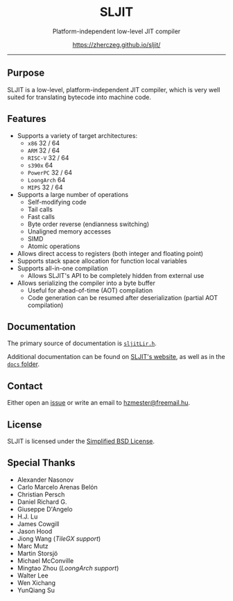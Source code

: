 <div align="center">

# SLJIT

Platform-independent low-level JIT compiler

https://zherczeg.github.io/sljit/

</div>

---

## Purpose

SLJIT is a low-level, platform-independent JIT compiler, which is very well suited for translating bytecode into machine code.

## Features

- Supports a variety of target architectures:
  - `x86` 32 / 64
  - `ARM` 32 / 64
  - `RISC-V` 32 / 64
  - `s390x` 64
  - `PowerPC` 32 / 64
  - `LoongArch` 64
  - `MIPS` 32 / 64
- Supports a large number of operations
    - Self-modifying code
    - Tail calls
    - Fast calls
    - Byte order reverse (endianness switching)
    - Unaligned memory accesses
    - SIMD
    - Atomic operations
- Allows direct access to registers (both integer and floating point)
- Supports stack space allocation for function local variables
- Supports all-in-one compilation
  - Allows SLJIT's API to be completely hidden from external use
- Allows serializing the compiler into a byte buffer
    - Useful for ahead-of-time (AOT) compilation
    - Code generation can be resumed after deserialization (partial AOT compilation)

## Documentation

The primary source of documentation is [`sljitLir.h`](./sljit_src/sljitLir.h).

Additional documentation can be found on [SLJIT's website](https://zherczeg.github.io/sljit/), as well as in the [`docs` folder](./docs/).

## Contact

Either open an [issue](https://github.com/zherczeg/sljit/issues) or write an email to hzmester@freemail.hu.

## License

SLJIT is licensed under the [Simplified BSD License](./LICENSE).

## Special Thanks

- Alexander Nasonov
- Carlo Marcelo Arenas Belón
- Christian Persch
- Daniel Richard G.
- Giuseppe D'Angelo
- H.J. Lu
- James Cowgill
- Jason Hood
- Jiong Wang (*TileGX support*)
- Marc Mutz
- Martin Storsjö
- Michael McConville
- Mingtao Zhou (*LoongArch support*)
- Walter Lee
- Wen Xichang
- YunQiang Su
